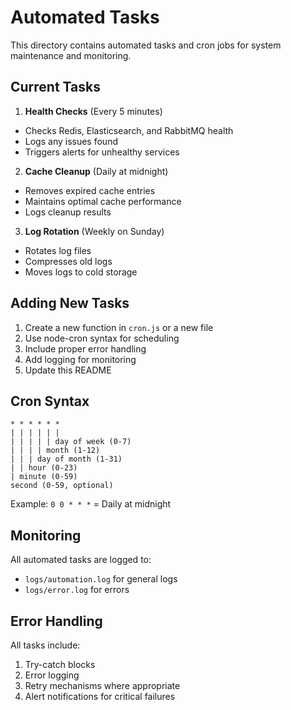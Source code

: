 # Automated Tasks

This directory contains automated tasks and cron jobs for system maintenance and monitoring.

## Current Tasks

1. **Health Checks** (Every 5 minutes)
- Checks Redis, Elasticsearch, and RabbitMQ health
- Logs any issues found
- Triggers alerts for unhealthy services

2. **Cache Cleanup** (Daily at midnight)
- Removes expired cache entries
- Maintains optimal cache performance
- Logs cleanup results

3. **Log Rotation** (Weekly on Sunday)
- Rotates log files
- Compresses old logs
- Moves logs to cold storage

## Adding New Tasks

1. Create a new function in `cron.js` or a new file
2. Use node-cron syntax for scheduling
3. Include proper error handling
4. Add logging for monitoring
5. Update this README

## Cron Syntax

```
* * * * * *
| | | | | |
| | | | | day of week (0-7)
| | | | month (1-12)
| | | day of month (1-31)
| | hour (0-23)
| minute (0-59)
second (0-59, optional)
```

Example: `0 0 * * *` = Daily at midnight

## Monitoring

All automated tasks are logged to:
- `logs/automation.log` for general logs
- `logs/error.log` for errors

## Error Handling

All tasks include:
1. Try-catch blocks
2. Error logging
3. Retry mechanisms where appropriate
4. Alert notifications for critical failures